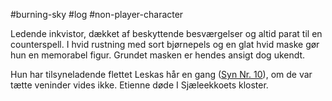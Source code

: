#burning-sky #log #non-player-character

Ledende inkvistor, dækket af beskyttende besværgelser og altid parat til en counterspell. I hvid rustning med sort bjørnepels og en glat hvid maske gør hun en memorabel figur. Grundet masken er hendes ansigt dog ukendt.
Hun har tilsyneladende flettet Leskas hår en gang ([Syn Nr. 10](Syn%20Nr.%2010.md)), om de var tætte veninder vides ikke. Etienne døde I Sjæleekkoets kloster.
